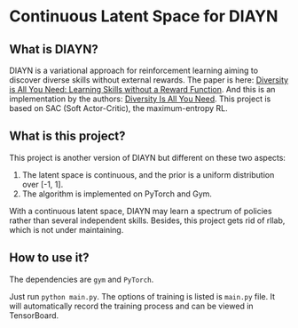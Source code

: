 # Continuous Latent Space for DIAYN

## What is DIAYN?

DIAYN is a variational approach for reinforcement learning aiming to discover diverse skills without external rewards. The paper is here: [Diversity is All You Need: Learning Skills without a Reward Function](https://arxiv.org/abs/1802.06070). And this is an implementation by the authors: [Diversity Is All You Need](https://github.com/haarnoja/sac/blob/master/DIAYN.md). This project is based on SAC (Soft Actor-Critic), the maximum-entropy RL.

## What is this project?

This project is another version of DIAYN but different on these two aspects:

1. The latent space is continuous, and the prior is a uniform distribution over [-1, 1].
2. The algorithm is implemented on PyTorch and Gym.

With a continuous latent space, DIAYN may learn a spectrum of policies rather than several independent skills. Besides, this project gets rid of rllab, which is not under maintaining.

## How to use it?

The dependencies are `gym` and `PyTorch`.

Just run `python main.py`. The options of training is listed is `main.py` file. It will automatically record the training process and can be viewed in TensorBoard.
